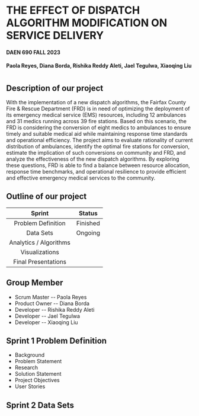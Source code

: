 # THE EFFECT OF DISPATCH ALGORITHM MODIFICATION ON SERVICE DELIVERY
#### DAEN 690 FALL 2023
#### Paola Reyes, Diana Borda, Rishika Reddy Aleti, Jael Tegulwa, Xiaoqing Liu
#
## Description of our project
With the implementation of a new dispatch algorithms, the Fairfax County Fire & Rescue Department (FRD) is in need of optimizing the deployment of its emergency medical service (EMS) resources, including 12 ambulances and 31 medics running across 39 fire stations. Based on this scenario, the FRD is considering the conversion of eight medics to ambulances to ensure timely and suitable medical aid while maintaining response time standards and operational efficiency. The project aims to evaluate rationality of current distribution of ambulances, identify the optimal fire stations for conversion, estimate the implication of such conversions on community and FRD, and analyze the effectiveness of the new dispatch algorithms. By exploring these questions, FRD is able to find a balance between resource allocation, response time benchmarks, and operational resilience to provide efficient and effective emergency medical services to the community.

## Outline of our project
|                   Sprint                   |                  Status                  |
|:------------------------------------------:|:----------------------------------------:|
|             Problem Definition             |                 Finished                 |
|                  Data Sets                 |                 Ongoing                  |
|           Analytics / Algorithms           |                                          |
|               Visualizations               |                                          |
|             Final Presentations            |                                          |

## Group Member
* Scrum Master -- Paola Reyes
* Product Owner -- Diana Borda
* Developer -- Rishika Reddy Aleti
* Developer -- Jael Tegulwa
* Developer -- Xiaoqing Liu


## Sprint 1 Problem Definition
* Background
* Problem Statement
* Research
* Solution Statement
* Project Objectives
* User Stories

## Sprint 2 Data Sets
